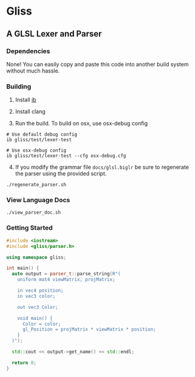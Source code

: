 # Gliss

## A GLSL Lexer and Parser

### Dependencies

None! You can easily copy and paste this code into another build system without much hassle.

### Building

1. Install [ib](https://github.com/JasonL9000/ib)

2. Install clang

3. Run the build. To build on osx, use osx-debug config

```
# Use default debug config
ib gliss/test/lexer-test

# Use osx-debug config
ib gliss/test/lexer-test --cfg osx-debug.cfg
```

4. If you modify the grammar file `docs/glsl.biglr` be sure to regenerate the parser using the provided script.

```
./regenerate_parser.sh
```

### View Language Docs

`./view_parser_doc.sh`

### Getting Started

```c++
#include <iostream>
#include <gliss/parser.h>

using namespace gliss;

int main() {
  auto output = parser_t::parse_string(R"(
    uniform mat4 viewMatrix, projMatrix;

    in vec4 position;
    in vec3 color;

    out vec3 Color;

    void main() {
      Color = color;
      gl_Position = projMatrix * viewMatrix * position;
    }
  )");

  std::cout << output->get_name() << std::endl;

  return 0;
}
```
